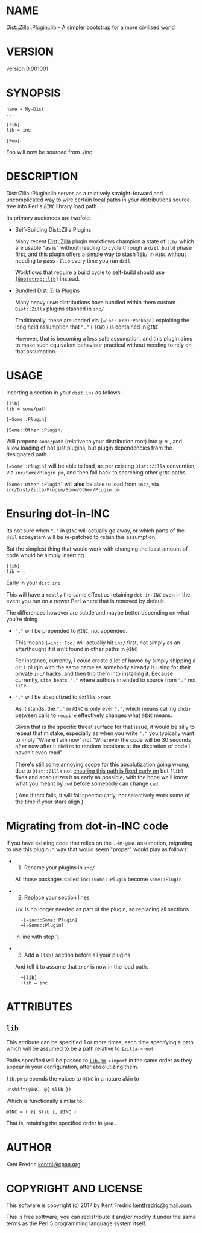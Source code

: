 # NAME

Dist::Zilla::Plugin::lib - A simpler bootstrap for a more civilised world

# VERSION

version 0.001001

# SYNOPSIS

    name = My-Dist
    ...

    [lib]
    lib = inc

    [Foo]

Foo will now be sourced from ./inc

# DESCRIPTION

Dist::Zilla::Plugin::lib serves as a relatively straight-forward and
uncomplicated way to wire certain local paths in your distributions
source tree into Perl's `@INC` library load path.

Its primary audiences are twofold.

- Self-Building Dist::Zilla Plugins

    Many recent [Dist::Zilla](https://metacpan.org/pod/Dist::Zilla) plugin workflows champion a
    state of `lib/` which are usable "as is" without needing to cycle
    through a `dzil build` phase first, and this plugin offers a simple
    way to stash `lib/` in `@INC` without needing to pass `-Ilib` every
    time you run `dzil`.

    Workflows that require a build cycle to self-build should use
    [`[Bootstrap::lib]`](https://metacpan.org/pod/Dist::Zilla::Plugin::Bootstrap::lib) instead.

- Bundled Dist::Zilla Plugins

    Many heavy `CPAN` distributions have bundled within them custom `Dist::Zilla`
    plugins stashed in `inc/`

    Traditionally, these are loaded via `[=inc::Foo::Package]` exploiting
    the long held assumption that `"."` ( `$CWD` ) is contained in `@INC`

    However, that is becoming a less safe assumption, and this plugin
    aims to make such equivalent behaviour practical without needing to rely
    on that assumption.

# USAGE

Inserting a section in your `dist.ini` as follows:

    [lib]
    lib = some/path

    [=Some::Plugin]

    [Some::Other::Plugin]

Will prepend `some/path` (relative to your distribution root) into
`@INC`, and allow loading of not just plugins, but plugin dependencies
from the designated path.

`[=Some::Plugin]` will be able to load, as per existing `Dist::Zilla` convention,
via `inc/Some/Plugin.pm`, and then fall back to searching other `@INC` paths.

`[Some::Other::Plugin]` will **also** be able to load from `inc/`,
via `inc/Dist/Zilla/Plugin/Some/Other/Plugin.pm`

# Ensuring dot-in-INC

Its not sure when `"."` in `@INC` will actually go away, or which parts of the `dzil`
ecosystem will be re-patched to retain this assumption.

But the simplest thing that would work with changing the least amount of code would be
simply inserting

    [lib]
    lib = .

Early in your `dist.ini`

This will have a `mostly` the same effect as retaining `dot-in-INC` even in the
event you run on a newer Perl where that is removed by default.

The differences however are subtle and maybe better depending on what you're doing

- `"."` will be prepended to `@INC`, not appended.

    This means `[=inc::Foo]` will actually hit `inc/` first, not simply as an afterthought
    if it isn't found in other paths in `@INC`

    For instance, currently, I could create a lot of havoc by simply shipping a `dzil` plugin with
    the same name as somebody already is using for their private `inc/` hacks, and then trip them
    into installing it. Because currently, `site beats "."` where authors intended to source
    from `"."` not `site`

- `"."` will be absolutized to `$zilla->root`

    As it stands, the `"."` in `@INC` is only ever `"."`, which means calling
    `chdir` between calls to `require` effectively changes what `@INC` means.

    Given that is the specific threat surface for that issue, it would be silly
    to repeat that mistake, especially as when you write `"."` you typically want to
    imply "Where I am now" not "Wherever the code will be 30 seconds after now after
    it `chdir`s to random locations at the discretion of code I haven't even read"

    There's still some annoying scope for this absolutization going wrong,
    due to `Dist::Zilla` not [ensuring this path is fixed early on](https://github.com/rjbs/Dist-Zilla/issues/579)
    but `[lib]` fixes and absolutizes it as early as possible,
    with the hope we'll know what you meant by `cwd` before somebody can change `cwd`

    ( And if that fails, it will fail spectacularly, not selectively work some of the
    time if your stars align )

# Migrating from dot-in-INC code

If you have existing code that relies on the `.`-in-`@INC` assumption,
migrating to use this plugin in way that would seem "proper" would play as follows:

- 1. Rename your plugins in `inc/`

    All those packages called `inc::Some::Plugin` become
    `Some::Plugin`

- 2. Replace your section lines

    `inc` is no longer needed as part of the plugin, so
    replacing all sections

        -[=inc::Some::Plugin]
        +[=Some::Plugin]

    In line with step 1.

- 3. Add a `[lib]` section before all your plugins

    And tell it to assume that `inc/` is now in the load path.

        +[lib]
        +lib = inc

# ATTRIBUTES

## `lib`

This attribute can be specified 1 or more times, each time specifying
a path which will be assumed to be a path relative to `$zilla->root`

Paths specified will be passed to [`lib.pm`](https://metacpan.org/pod/lib)`->import` in the
same order as they appear in your configuration, after absolutizing them.

`lib.pm` prepends the values to `@INC` in a nature akin to

    unshift(@INC, @{ $lib })

Which is functionally similar to:

    @INC = ( @{ $lib }, @INC )

That is, retaining the specified order in ` @INC `.

# AUTHOR

Kent Fredric <kentnl@cpan.org>

# COPYRIGHT AND LICENSE

This software is copyright (c) 2017 by Kent Fredric <kentfredric@gmail.com>.

This is free software; you can redistribute it and/or modify it under
the same terms as the Perl 5 programming language system itself.
